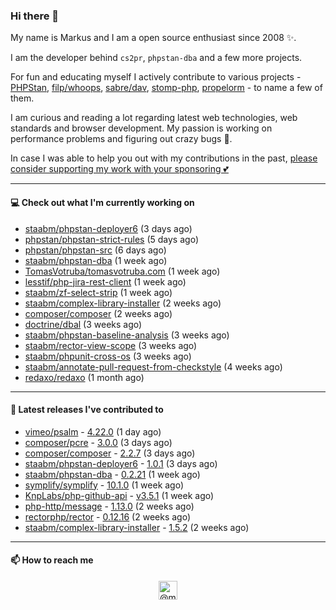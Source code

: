 ### Hi there 👋



My name is Markus and I am a open source enthusiast since 2008 ✨.

I am the developer behind `cs2pr`, `phpstan-dba` and a few more projects.

For fun and educating myself I actively contribute to various projects - [PHPStan](https://github.com/phpstan/phpstan-src), [filp/whoops](https://github.com/filp/whoops), [sabre/dav](https://github.com/sabre-io/dav), [stomp-php](https://github.com/stomp-php/stomp-php), [propelorm](https://github.com/propelorm) - to name a few of them.

I am curious and reading a lot regarding latest web technologies, web standards and browser development. My passion is working on performance problems and figuring out crazy bugs 🐜.

In case I was able to help you out with my contributions in the past, [please consider supporting my work with your sponsoring 💕](https://github.com/sponsors/staabm)


---

#### 💻 Check out what I'm currently working on

- [staabm/phpstan-deployer6](https://github.com/staabm/phpstan-deployer6) (3 days ago)
- [phpstan/phpstan-strict-rules](https://github.com/phpstan/phpstan-strict-rules) (5 days ago)
- [phpstan/phpstan-src](https://github.com/phpstan/phpstan-src) (6 days ago)
- [staabm/phpstan-dba](https://github.com/staabm/phpstan-dba) (1 week ago)
- [TomasVotruba/tomasvotruba.com](https://github.com/TomasVotruba/tomasvotruba.com) (1 week ago)
- [lesstif/php-jira-rest-client](https://github.com/lesstif/php-jira-rest-client) (1 week ago)
- [staabm/zf-select-strip](https://github.com/staabm/zf-select-strip) (1 week ago)
- [staabm/complex-library-installer](https://github.com/staabm/complex-library-installer) (2 weeks ago)
- [composer/composer](https://github.com/composer/composer) (2 weeks ago)
- [doctrine/dbal](https://github.com/doctrine/dbal) (3 weeks ago)
- [staabm/phpstan-baseline-analysis](https://github.com/staabm/phpstan-baseline-analysis) (3 weeks ago)
- [staabm/rector-view-scope](https://github.com/staabm/rector-view-scope) (3 weeks ago)
- [staabm/phpunit-cross-os](https://github.com/staabm/phpunit-cross-os) (3 weeks ago)
- [staabm/annotate-pull-request-from-checkstyle](https://github.com/staabm/annotate-pull-request-from-checkstyle) (4 weeks ago)
- [redaxo/redaxo](https://github.com/redaxo/redaxo) (1 month ago)

---

#### 🔭 Latest releases I've contributed to

- [vimeo/psalm](https://github.com/vimeo/psalm) - [4.22.0](https://github.com/vimeo/psalm/releases/tag/4.22.0) (1 day ago)
- [composer/pcre](https://github.com/composer/pcre) - [3.0.0](https://github.com/composer/pcre/releases/tag/3.0.0) (3 days ago)
- [composer/composer](https://github.com/composer/composer) - [2.2.7](https://github.com/composer/composer/releases/tag/2.2.7) (3 days ago)
- [staabm/phpstan-deployer6](https://github.com/staabm/phpstan-deployer6) - [1.0.1](https://github.com/staabm/phpstan-deployer6/releases/tag/1.0.1) (3 days ago)
- [staabm/phpstan-dba](https://github.com/staabm/phpstan-dba) - [0.2.21](https://github.com/staabm/phpstan-dba/releases/tag/0.2.21) (1 week ago)
- [symplify/symplify](https://github.com/symplify/symplify) - [10.1.0](https://github.com/symplify/symplify/releases/tag/10.1.0) (1 week ago)
- [KnpLabs/php-github-api](https://github.com/KnpLabs/php-github-api) - [v3.5.1](https://github.com/KnpLabs/php-github-api/releases/tag/v3.5.1) (1 week ago)
- [php-http/message](https://github.com/php-http/message) - [1.13.0](https://github.com/php-http/message/releases/tag/1.13.0) (2 weeks ago)
- [rectorphp/rector](https://github.com/rectorphp/rector) - [0.12.16](https://github.com/rectorphp/rector/releases/tag/0.12.16) (2 weeks ago)
- [staabm/complex-library-installer](https://github.com/staabm/complex-library-installer) - [1.5.2](https://github.com/staabm/complex-library-installer/releases/tag/1.5.2) (2 weeks ago)

---

#### 📫 How to reach me

<p align="center">
<a href="https://twitter.com/@markusstaab" target="blank"><img align="center" src="https://cdn.jsdelivr.net/npm/simple-icons@3.0.1/icons/twitter.svg" alt="@markusstaab" height="30" width="30" /></a>
</p>
